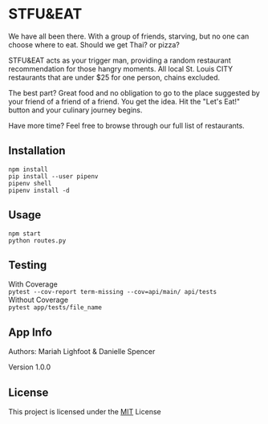 # STFU&EAT
We have all been there. With a group of friends, starving, but no one can choose where to eat.
Should we get Thai? or pizza? 

STFU&EAT acts as your trigger man, providing a random restaurant recommendation for those hangry moments. 
All local St. Louis CITY restaurants that are under $25 for one person, chains excluded. 

The best part? Great food and no obligation to go to the place suggested by your friend of a friend of a friend.
You get the idea.
Hit the "Let's Eat!" button and your culinary journey begins.

Have more time? Feel free to browse through our full list of restaurants.

## Installation
```npm install``` <br>
```pip install --user pipenv``` <br>
```pipenv shell``` <br>
```pipenv install -d``` <br>

## Usage
```npm start``` <br>
```python routes.py``` <br>

## Testing
With Coverage <br>
```pytest --cov-report term-missing --cov=api/main/ api/tests``` <br>
Without Coverage <br>
```pytest app/tests/file_name```

## App Info
Authors:
Mariah Lighfoot & Danielle Spencer

Version
1.0.0

## License
This project is licensed under the <a href="https://choosealicense.com/licenses/mit/" target="_top">MIT</a> License



